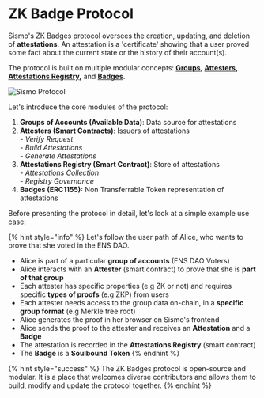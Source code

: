 # ZK Badge Protocol

Sismo's ZK Badges protocol oversees the creation, updating, and deletion of **attestations**. An attestation is a 'certificate' showing that a user proved some fact about the current state or the history of their account(s).

The protocol is built on multiple modular concepts: [**Groups**](groups.md), [**Attesters**](attesters.md)**,** [**Attestations Registry**](attestations-registry.md)**,** and [**Badges**](badges.md)**.**

![Sismo Protocol](../../../../.gitbook/assets/1\_Intro.png)

Let's introduce the core modules of the protocol:&#x20;

1. **Groups of Accounts (Available Data)**: Data source for attestations
2. **Attesters (Smart Contracts)**: Issuers of attestations\
   \- _Verify Request_\
   \- _Build Attestations_\
   _- Generate Attestations_
3. **Attestations Registry (Smart Contract)**: Store of attestations\
   \- _Attestations Collection_\
   \- _Registry Governance_
4. **Badges (ERC1155):** Non Transferrable Token representation of attestations

Before presenting the protocol in detail, let's look at a simple example use case:

{% hint style="info" %}
Let's follow the user path of Alice, who wants to prove that she voted in the ENS DAO.

* Alice is part of a particular **group of accounts** (ENS DAO Voters)
* Alice interacts with an **Attester** (smart contract) to prove that she is **part of that group**
* Each attester has specific properties (e.g ZK or not) and requires specific **types of proofs** (e.g ZKP) from users
* Each attester needs access to the group data on-chain, in a **specific group format** (e.g Merkle tree root)
* Alice generates the proof in her browser on Sismo's frontend
* Alice sends the proof to the attester and receives an **Attestation** and a **Badge**
* The attestation is recorded in the **Attestations Registry** (smart contract)
* The **Badge** is a **Soulbound Token**
{% endhint %}

{% hint style="success" %}
The ZK Badges protocol is open-source and modular. It is a place that welcomes diverse contributors and allows them to build, modify and update the protocol together.
{% endhint %}

